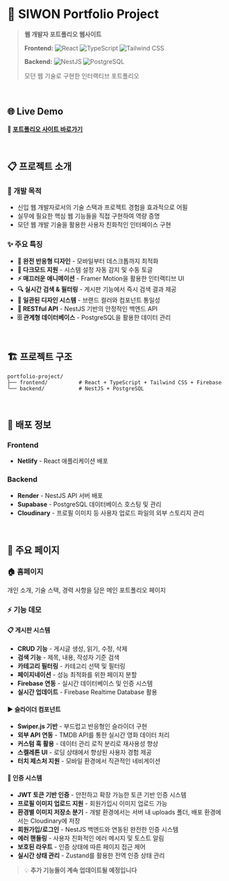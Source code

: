 # 🚀 **SIWON Portfolio Project**

> **웹 개발자 포트폴리오 웹사이트**
>
> **Frontend:** ![React](https://img.shields.io/badge/React-19.1.0-61DAFB?logo=react&logoColor=white) ![TypeScript](https://img.shields.io/badge/TypeScript-5.8.3-3178C6?logo=typescript&logoColor=white) ![Tailwind CSS](https://img.shields.io/badge/Tailwind_CSS-4.1.7-06B6D4?logo=tailwindcss&logoColor=white)
>
> **Backend:** ![NestJS](https://img.shields.io/badge/NestJS-11.0.1-E0234E?logo=nestjs&logoColor=white) ![PostgreSQL](https://img.shields.io/badge/PostgreSQL-15-336791?logo=postgresql&logoColor=white)
>
> 모던 웹 기술로 구현한 인터랙티브 포트폴리오

<br>

## 🌐 **Live Demo**

**🔗 [포트폴리오 사이트 바로가기](https://siwonsportfolio.netlify.app)**

<br>

## 📋 **프로젝트 소개**

### **🎯 개발 목적**

- 신입 웹 개발자로서의 기술 스택과 프로젝트 경험을 효과적으로 어필
- 실무에 필요한 핵심 웹 기능들을 직접 구현하여 역량 증명
- 모던 웹 개발 기술을 활용한 사용자 친화적인 인터페이스 구현

### **✨ 주요 특징**

- **📱 완전 반응형 디자인** - 모바일부터 데스크톱까지 최적화
- **🌙 다크모드 지원** - 시스템 설정 자동 감지 및 수동 토글
- **⚡ 매끄러운 애니메이션** - Framer Motion을 활용한 인터랙티브 UI
- **🔍 실시간 검색 & 필터링** - 게시판 기능에서 즉시 검색 결과 제공
- **🎨 일관된 디자인 시스템** - 브랜드 컬러와 컴포넌트 통일성
- **🔧 RESTful API** - NestJS 기반의 안정적인 백엔드 API
- **🗄️ 관계형 데이터베이스** - PostgreSQL을 활용한 데이터 관리

<br>

## 🏗️ **프로젝트 구조**

```
portfolio-project/
├── frontend/          # React + TypeScript + Tailwind CSS + Firebase
└── backend/           # NestJS + PostgreSQL
```

<br>

## 🚀 **배포 정보**

### **Frontend**

- **Netlify** - React 애플리케이션 배포

### **Backend**

- **Render** - NestJS API 서버 배포
- **Supabase** - PostgreSQL 데이터베이스 호스팅 및 관리
- **Cloudinary** - 프로필 이미지 등 사용자 업로드 파일의 외부 스토리지 관리

<br>

## 🎨 **주요 페이지**

### **🏠 홈페이지**

개인 소개, 기술 스택, 경력 사항을 담은 메인 포트폴리오 페이지

### **⚡ 기능 데모**

#### **📋 게시판 시스템**

- **CRUD 기능** - 게시글 생성, 읽기, 수정, 삭제
- **검색 기능** - 제목, 내용, 작성자 기준 검색
- **카테고리 필터링** - 카테고리 선택 및 필터링
- **페이지네이션** - 성능 최적화를 위한 페이지 분할
- **Firebase 연동** - 실시간 데이터베이스 및 인증 시스템
- **실시간 업데이트** - Firebase Realtime Database 활용

#### **▶️ 슬라이더 컴포넌트**

- **Swiper.js 기반** - 부드럽고 반응형인 슬라이더 구현
- **외부 API 연동** - TMDB API를 통한 실시간 영화 데이터 처리
- **커스텀 훅 활용** - 데이터 관리 로직 분리로 재사용성 향상
- **스켈레톤 UI** - 로딩 상태에서 향상된 사용자 경험 제공
- **터치 제스처 지원** - 모바일 환경에서 직관적인 네비게이션

#### **🔐 인증 시스템**

- **JWT 토큰 기반 인증** - 안전하고 확장 가능한 토큰 기반 인증 시스템
- **프로필 이미지 업로드 지원** - 회원가입시 이미지 업로드 가능
- **환경별 이미지 저장소 분기** - 개발 환경에서는 서버 내 uploads 폴더, 배포 환경에서는 Cloudinary에 저장
- **회원가입/로그인** - NestJS 백엔드와 연동된 완전한 인증 시스템
- **에러 핸들링** - 사용자 친화적인 에러 메시지 및 토스트 알림
- **보호된 라우트** - 인증 상태에 따른 페이지 접근 제어
- **실시간 상태 관리** - Zustand를 활용한 전역 인증 상태 관리

> 💡 **추가 기능들이 계속 업데이트될 예정입니다**

<br>
